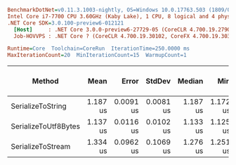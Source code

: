 ``` ini

BenchmarkDotNet=v0.11.3.1003-nightly, OS=Windows 10.0.17763.503 (1809/October2018Update/Redstone5)
Intel Core i7-7700 CPU 3.60GHz (Kaby Lake), 1 CPU, 8 logical and 4 physical cores
.NET Core SDK=3.0.100-preview6-012121
  [Host]     : .NET Core 3.0.0-preview6-27729-05 (CoreCLR 4.700.19.27901, CoreFX 4.700.19.27903), 64bit RyuJIT
  Job-HOVVPS : .NET Core ? (CoreCLR 4.700.19.30102, CoreFX 4.700.19.30301), 64bit RyuJIT

Runtime=Core  Toolchain=CoreRun  IterationTime=250.0000 ms  
MaxIterationCount=20  MinIterationCount=15  WarmupCount=1  

```
|               Method |     Mean |     Error |    StdDev |   Median |      Min |      Max | Gen 0/1k Op | Gen 1/1k Op | Gen 2/1k Op | Allocated Memory/Op |
|--------------------- |---------:|----------:|----------:|---------:|---------:|---------:|------------:|------------:|------------:|--------------------:|
|    SerializeToString | 1.187 us | 0.0091 us | 0.0081 us | 1.187 us | 1.172 us | 1.200 us |      0.1376 |           - |           - |               584 B |
| SerializeToUtf8Bytes | 1.137 us | 0.0116 us | 0.0102 us | 1.133 us | 1.125 us | 1.158 us |      0.0863 |           - |           - |               376 B |
|    SerializeToStream | 1.334 us | 0.0962 us | 0.1069 us | 1.276 us | 1.251 us | 1.618 us |      0.0307 |           - |           - |               144 B |

